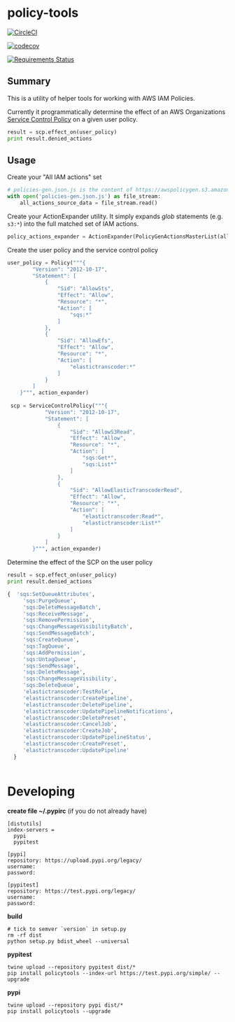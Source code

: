 # policy-tools

[![CircleCI](https://circleci.com/gh/samkeen/policy-tools.svg?style=svg)](https://circleci.com/gh/samkeen/policy-tools)

[![codecov](https://codecov.io/gh/samkeen/policy-tools/branch/master/graph/badge.svg)](https://codecov.io/gh/samkeen/policy-tools)

[![Requirements Status](https://requires.io/github/samkeen/policy-tools/requirements.svg?branch=master)](https://requires.io/github/samkeen/policy-tools/requirements/?branch=master)

## Summary

This is a utility of helper tools for working with AWS IAM Policies.

Currently it programmatically determine the effect of an AWS Organizations 
[Service Control Policy](https://docs.aws.amazon.com/organizations/latest/userguide/orgs_manage_policies_scp.html) 
on a given user policy.

```python
result = scp.effect_on(user_policy)
print result.denied_actions
```

## Usage

Create your "All IAM actions" set
```python 
# policies-gen.json.js is the content of https://awspolicygen.s3.amazonaws.com/js/policies.js
with open('policies-gen.json.js') as file_stream:
    all_actions_source_data = file_stream.read()
```
Create your ActionExpander utility.  It simply expands *glob* statements (e.g. `s3:*`) into the full matched set of IAM actions.
```python 
policy_actions_expander = ActionExpander(PolicyGenActionsMasterList(all_actions_source_data))
```
Create the user policy and the service control policy
```python
user_policy = Policy("""{
        "Version": "2012-10-17",
        "Statement": [
            {
                "Sid": "AllowSts",
                "Effect": "Allow",
                "Resource": "*",
                "Action": [
                    "sqs:*"
                ]
            },
            {
                "Sid": "AllowEfs",
                "Effect": "Allow",
                "Resource": "*",
                "Action": [
                    "elastictranscoder:*"
                ]
            }
        ]
    }""", action_expander)
    
 scp = ServiceControlPolicy("""{
            "Version": "2012-10-17",
            "Statement": [
                {
                    "Sid": "AllowS3Read",
                    "Effect": "Allow",
                    "Resource": "*",
                    "Action": [
                        "sqs:Get*",
                        "sqs:List*"
                    ]
                },
                {
                    "Sid": "AllowElasticTranscoderRead",
                    "Effect": "Allow",
                    "Resource": "*",
                    "Action": [
                        "elastictranscoder:Read*",
                        "elastictranscoder:List*"
                    ]
                }
            ]
        }""", action_expander) 
```
Determine the effect of the SCP on the user policy
```python
result = scp.effect_on(user_policy)
print result.denied_actions

{  'sqs:SetQueueAttributes',
     'sqs:PurgeQueue',
     'sqs:DeleteMessageBatch',
     'sqs:ReceiveMessage',
     'sqs:RemovePermission',
     'sqs:ChangeMessageVisibilityBatch',
     'sqs:SendMessageBatch',
     'sqs:CreateQueue',
     'sqs:TagQueue',
     'sqs:AddPermission',
     'sqs:UntagQueue',
     'sqs:SendMessage',
     'sqs:DeleteMessage',
     'sqs:ChangeMessageVisibility',
     'sqs:DeleteQueue',
     'elastictranscoder:TestRole',
     'elastictranscoder:CreatePipeline',
     'elastictranscoder:DeletePipeline',
     'elastictranscoder:UpdatePipelineNotifications',
     'elastictranscoder:DeletePreset',
     'elastictranscoder:CancelJob',
     'elastictranscoder:CreateJob',
     'elastictranscoder:UpdatePipelineStatus',
     'elastictranscoder:CreatePreset',
     'elastictranscoder:UpdatePipeline'
  }
 
```
 # Developing
 
 **create file ~/.pypirc** (if you do not already have)
```
[distutils]
index-servers =
  pypi
  pypitest

[pypi]
repository: https://upload.pypi.org/legacy/
username:
password:

[pypitest]
repository: https://test.pypi.org/legacy/
username:
password:
```

**build**
```
# tick to semver `version` in setup.py
rm -rf dist
python setup.py bdist_wheel --universal
```

**pypitest**
```
twine upload --repository pypitest dist/*
pip install policytools --index-url https://test.pypi.org/simple/ --upgrade
```

**pypi**
```
twine upload --repository pypi dist/*
pip install policytools --upgrade
```